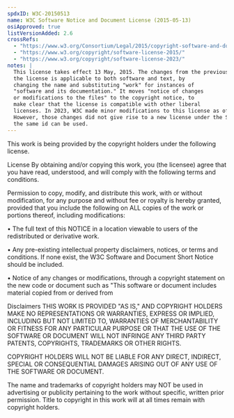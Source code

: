 ```yaml
---
spdxID: W3C-20150513
name: W3C Software Notice and Document License (2015-05-13)
osiApproved: true
listVersionAdded: 2.6
crossRefs: 
  - "https://www.w3.org/Consortium/Legal/2015/copyright-software-and-document"
  - "https://www.w3.org/copyright/software-license-2015/"
  - "https://www.w3.org/copyright/software-license-2023/"
notes: |
  This license takes effect 13 May, 2015. The changes from the previous version make clear that
  the license is applicable to both software and text, by
  changing the name and substituting "work" for instances of
  "software and its documentation." It moves "notice of changes
  or modifications to the files" to the copyright notice, to
  make clear that the license is compatible with other liberal
  licenses. In 2023, W3C made minor modifications to this license as of Jan 1, 2023 (see URL above).
  However, those changes did not give rise to a new license under the SPDX Matching Guidelines, thus
  the same id can be used.
---
```


This work is being provided by the copyright holders under the following license.

License By obtaining and/or copying this work, you (the licensee) agree that you have read, understood, and will comply with the following terms and conditions.

Permission to copy, modify, and distribute this work, with or without modification, for any purpose and without fee or royalty is hereby granted, provided that you include the following on ALL copies of the work or portions thereof, including modifications:

• The full text of this NOTICE in a location viewable to users of the redistributed or derivative work.

• Any pre-existing intellectual property disclaimers, notices, or terms and conditions. If none exist, the W3C Software and Document Short Notice should be included.

• Notice of any changes or modifications, through a copyright statement on the new code or document such as "This software or document includes material copied from or derived from

Disclaimers THIS WORK IS PROVIDED "AS IS," AND COPYRIGHT HOLDERS MAKE NO REPRESENTATIONS OR WARRANTIES, EXPRESS OR IMPLIED, INCLUDING BUT NOT LIMITED TO, WARRANTIES OF MERCHANTABILITY OR FITNESS FOR ANY PARTICULAR PURPOSE OR THAT THE USE OF THE SOFTWARE OR DOCUMENT WILL NOT INFRINGE ANY THIRD PARTY PATENTS, COPYRIGHTS, TRADEMARKS OR OTHER RIGHTS.

COPYRIGHT HOLDERS WILL NOT BE LIABLE FOR ANY DIRECT, INDIRECT, SPECIAL OR CONSEQUENTIAL DAMAGES ARISING OUT OF ANY USE OF THE SOFTWARE OR DOCUMENT.

The name and trademarks of copyright holders may NOT be used in advertising or publicity pertaining to the work without specific, written prior permission. Title to copyright in this work will at all times remain with copyright holders.
